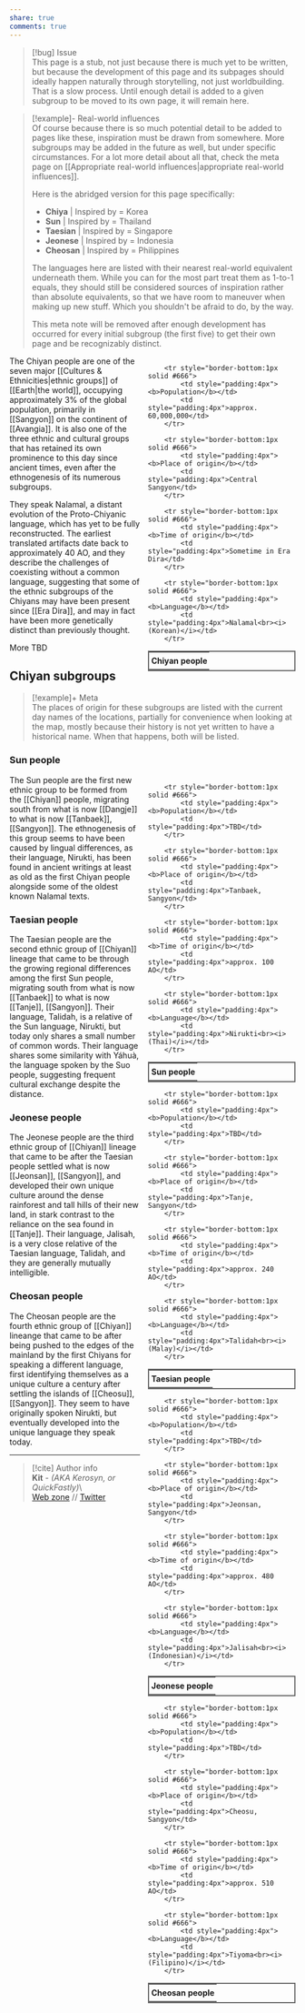 ```yaml
---  
share: true  
comments: true  
---  
```

> [!bug] Issue  
> This page is a stub, not just because there is much yet to be written, but because the development of this page and its subpages should ideally happen naturally through storytelling, not just worldbuilding. That is a slow process. Until enough detail is added to a given subgroup to be moved to its own page, it will remain here.  
  
> [!example]- Real-world influences  
> Of course because there is so much potential detail to be added to pages like these, inspiration must be drawn from somewhere. More subgroups may be added in the future as well, but under specific circumstances. For a lot more detail about all that, check the meta page on [[Appropriate real-world influences|appropriate real-world influences]].  
>    
> Here is the abridged version for this page specifically:  
> - **Chiya** | Inspired by = Korea  
> - **Sun** | Inspired by = Thailand  
> - **Taesian** | Inspired by = Singapore  
> - **Jeonese** | Inspired by = Indonesia  
> - **Cheosan** | Inspired by = Philippines  
>  
> The languages here are listed with their nearest real-world equivalent underneath them. While you can for the most part treat them as 1-to-1 equals, they should still be considered sources of inspiration rather than absolute equivalents, so that we have room to maneuver when making up new stuff. Which you shouldn't be afraid to do, by the way.  
>   
> This meta note will be removed after enough development has occurred for every initial subgroup (the first five) to get their own page and be recognizably distinct.  
  
<div style="float:right; clear:right; width:260px; margin:0 0 0 14; border-collapse:collapse">  
  <table style="float:right; clear:right; width:260px; margin:0 0 0 14; border:2px solid #666; line-height:1.5; border-collapse:collapse; font-size:smaller">  
	<tr>  
		<th colspan="2" style="border-bottom:2px solid #666; font-size:larger; padding:4px; text-align:center">Chiyan people</th>  
	</tr>  
		  
		<tr style="border-bottom:1px solid #666">  
			<td style="padding:4px"><b>Population</b></td>  
			<td style="padding:4px">approx. 60,000,000</td>  
		</tr>  
		  
		<tr style="border-bottom:1px solid #666">  
			<td style="padding:4px"><b>Place of origin</b></td>  
			<td style="padding:4px">Central Sangyon</td>  
		</tr>  
		  
		<tr style="border-bottom:1px solid #666">  
			<td style="padding:4px"><b>Time of origin</b></td>  
			<td style="padding:4px">Sometime in Era Dira</td>  
		</tr>  
	  
		<tr style="border-bottom:1px solid #666">  
			<td style="padding:4px"><b>Language</b></td>  
			<td style="padding:4px">Nalamal<br><i>(Korean)</i></td>  
		</tr>  
  </table>  
</div>  
  
The Chiyan people are one of the seven major [[Cultures & Ethnicities|ethnic groups]] of [[Earth|the world]], occupying approximately 3% of the global population, primarily in [[Sangyon]] on the continent of [[Avangia]]. It is also one of the three ethnic and cultural groups that has retained its own prominence to this day since ancient times, even after the ethnogenesis of its numerous subgroups.  
  
They speak Nalamal, a distant evolution of the Proto-Chiyanic language, which has yet to be fully reconstructed. The earliest translated artifacts date back to approximately 40 AO, and they describe the challenges of coexisting without a common language, suggesting that some of the ethnic subgroups of the Chiyans may have been present since [[Era Dira]], and may in fact have been more genetically distinct than previously thought.  
  
More TBD  
  
## Chiyan subgroups  
  
> [!example]+ Meta  
> The places of origin for these subgroups are listed with the current day names of the locations, partially for convenience when looking at the map, mostly because their history is not yet written to have a historical name. When that happens, both will be listed.  
  
### Sun people  
  
<div style="float:right; clear:right; width:260px; margin:0 0 0 14; border-collapse:collapse">  
  <table style="float:right; clear:right; width:260px; margin:0 0 0 14; border:2px solid #666; line-height:1.5; border-collapse:collapse; font-size:smaller">  
	<tr>  
		<th colspan="2" style="border-bottom:2px solid #666; font-size:larger; padding:4px; text-align:center">Sun people</th>  
	</tr>  
		  
		<tr style="border-bottom:1px solid #666">  
			<td style="padding:4px"><b>Population</b></td>  
			<td style="padding:4px">TBD</td>  
		</tr>  
		  
		<tr style="border-bottom:1px solid #666">  
			<td style="padding:4px"><b>Place of origin</b></td>  
			<td style="padding:4px">Tanbaek, Sangyon</td>  
		</tr>  
		  
		<tr style="border-bottom:1px solid #666">  
			<td style="padding:4px"><b>Time of origin</b></td>  
			<td style="padding:4px">approx. 100 AO</td>  
		</tr>  
	  
		<tr style="border-bottom:1px solid #666">  
			<td style="padding:4px"><b>Language</b></td>  
			<td style="padding:4px">Nirukti<br><i>(Thai)</i></td>  
		</tr>  
  </table>  
</div>  
  
The Sun people are the first new ethnic group to be formed from the [[Chiyan]] people, migrating south from what is now [[Dangje]] to what is now [[Tanbaek]], [[Sangyon]]. The ethnogenesis of this group seems to have been caused by lingual differences, as their language, Nirukti, has been found in ancient writings at least as old as the first Chiyan people alongside some of the oldest known Nalamal texts.  
  
### Taesian people  
  
<div style="float:right; clear:right; width:260px; margin:0 0 0 14; border-collapse:collapse">  
  <table style="float:right; clear:right; width:260px; margin:0 0 0 14; border:2px solid #666; line-height:1.5; border-collapse:collapse; font-size:smaller">  
	<tr>  
		<th colspan="2" style="border-bottom:2px solid #666; font-size:larger; padding:4px; text-align:center">Taesian people</th>  
	</tr>  
		  
		<tr style="border-bottom:1px solid #666">  
			<td style="padding:4px"><b>Population</b></td>  
			<td style="padding:4px">TBD</td>  
		</tr>  
		  
		<tr style="border-bottom:1px solid #666">  
			<td style="padding:4px"><b>Place of origin</b></td>  
			<td style="padding:4px">Tanje, Sangyon</td>  
		</tr>  
		  
		<tr style="border-bottom:1px solid #666">  
			<td style="padding:4px"><b>Time of origin</b></td>  
			<td style="padding:4px">approx. 240 AO</td>  
		</tr>  
	  
		<tr style="border-bottom:1px solid #666">  
			<td style="padding:4px"><b>Language</b></td>  
			<td style="padding:4px">Talidah<br><i>(Malay)</i></td>  
		</tr>  
  </table>  
</div>  
  
The Taesian people are the second ethnic group of [[Chiyan]] lineage that came to be through the growing regional differences among the first Sun people, migrating south from what is now [[Tanbaek]] to what is now [[Tanje]], [[Sangyon]]. Their language, Talidah, is a relative of the Sun language, Nirukti, but today only shares a small number of common words. Their language shares some similarity with Yáhuà, the language spoken by the Suo people, suggesting frequent cultural exchange despite the distance.  
  
### Jeonese people  
  
<div style="float:right; clear:right; width:260px; margin:0 0 0 14; border-collapse:collapse">  
  <table style="float:right; clear:right; width:260px; margin:0 0 0 14; border:2px solid #666; line-height:1.5; border-collapse:collapse; font-size:smaller">  
	<tr>  
		<th colspan="2" style="border-bottom:2px solid #666; font-size:larger; padding:4px; text-align:center">Jeonese people</th>  
	</tr>  
		  
		<tr style="border-bottom:1px solid #666">  
			<td style="padding:4px"><b>Population</b></td>  
			<td style="padding:4px">TBD</td>  
		</tr>  
		  
		<tr style="border-bottom:1px solid #666">  
			<td style="padding:4px"><b>Place of origin</b></td>  
			<td style="padding:4px">Jeonsan, Sangyon</td>  
		</tr>  
		  
		<tr style="border-bottom:1px solid #666">  
			<td style="padding:4px"><b>Time of origin</b></td>  
			<td style="padding:4px">approx. 480 AO</td>  
		</tr>  
	  
		<tr style="border-bottom:1px solid #666">  
			<td style="padding:4px"><b>Language</b></td>  
			<td style="padding:4px">Jalisah<br><i>(Indonesian)</i></td>  
		</tr>  
  </table>  
</div>  
  
The Jeonese people are the third ethnic group of [[Chiyan]] lineage that came to be after the Taesian people settled what is now [[Jeonsan]], [[Sangyon]], and developed their own unique culture around the dense rainforest and tall hills of their new land, in stark contrast to the reliance on the sea found in [[Tanje]]. Their language, Jalisah, is a very close relative of the Taesian  language, Talidah, and they are generally mutually intelligible.  
  
### Cheosan people  
  
<div style="float:right; clear:right; width:260px; margin:0 0 0 14; border-collapse:collapse">  
  <table style="float:right; clear:right; width:260px; margin:0 0 0 14; border:2px solid #666; line-height:1.5; border-collapse:collapse; font-size:smaller">  
	<tr>  
		<th colspan="2" style="border-bottom:2px solid #666; font-size:larger; padding:4px; text-align:center">Cheosan people</th>  
	</tr>  
		  
		<tr style="border-bottom:1px solid #666">  
			<td style="padding:4px"><b>Population</b></td>  
			<td style="padding:4px">TBD</td>  
		</tr>  
		  
		<tr style="border-bottom:1px solid #666">  
			<td style="padding:4px"><b>Place of origin</b></td>  
			<td style="padding:4px">Cheosu, Sangyon</td>  
		</tr>  
		  
		<tr style="border-bottom:1px solid #666">  
			<td style="padding:4px"><b>Time of origin</b></td>  
			<td style="padding:4px">approx. 510 AO</td>  
		</tr>  
	  
		<tr style="border-bottom:1px solid #666">  
			<td style="padding:4px"><b>Language</b></td>  
			<td style="padding:4px">Tiyoma<br><i>(Filipino)</i></td>  
		</tr>  
  </table>  
</div>  
  
The Cheosan people are the fourth ethnic group of [[Chiyan]] lineange that came to be after being pushed to the edges of the mainland by the first Chiyans for speaking a different language, first identifying themselves as a unique culture a century after settling the islands of [[Cheosu]], [[Sangyon]]. They seem to have originally spoken Nirukti, but eventually developed into the unique language they speak today.  
  
-----  
> [!cite] Author info  
> **Kit** - *(AKA Kerosyn, or QuickFastly)*\  
> [Web zone](https://kitabe.link) // [Twitter](https://twitter.com/Kerosyn_)